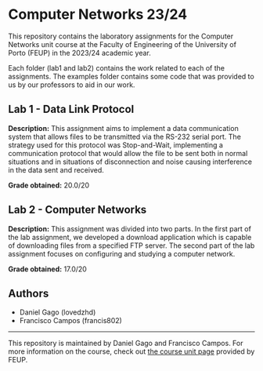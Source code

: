 # Computer Networks 23/24

This repository contains the laboratory assignments for the Computer Networks unit course at the Faculty of Engineering of the University of Porto (FEUP) in the 2023/24 academic year. 

Each folder (lab1 and lab2) contains the work related to each of the assignments. The examples folder contains some code that was provided to us by our professors to aid in our work.

## Lab 1 - Data Link Protocol

**Description:** This assignment aims to implement a data communication system that allows files to be transmitted via the RS-232 serial port.
The strategy used for this protocol was Stop-and-Wait, implementing a communication protocol that would allow the file to be sent both in normal situations and in situations of disconnection and noise causing interference in the data sent and received.

**Grade obtained:** 20.0/20

## Lab 2 - Computer Networks

**Description:** This assignment was divided into two parts. In the first part of the lab assignment, we developed a download application which is capable of downloading files from a specified FTP server. The second part of the lab assignment focuses on configuring and studying a computer network.

**Grade obtained:** 17.0/20

## Authors

- Daniel Gago (lovedzhd)
- Francisco Campos (francis802)

---

This repository is maintained by Daniel Gago and Francisco Campos. For more information on the course, check out [the course unit page](https://sigarra.up.pt/feup/pt/ucurr_geral.ficha_uc_view?pv_ocorrencia_id=520330) provided by FEUP.
